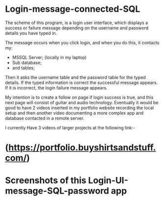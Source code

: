 # Login-message-connected-SQL

The scheme of this program, is a login user interface, which displays a success or failure message depending on the username and password details you have typed in.

The message occurs when you click login, and when you do this, it contacts my:
* MSSQL Server; (locally in my laptop)
* Sub database;
* and tables;

Then it asks the username table and the password table for the typed details.  If the typed information is correct the successful message appears.  If it is incorrect, the login failure message appears.

My intention is to create a follow on page if login success is true, and this next page will consist of guitar and audio technology.  Eventually it would be good to have 2 videos inserted in my portfolio website recording the local setup and then another video documenting a more complex app and database contacted in a remote server.

I currently Have 3 videos of larger projects at the following link:-
# (https://portfolio.buyshirtsandstuff.com/)



# Screenshots of this Login-UI-message-SQL-password  app
